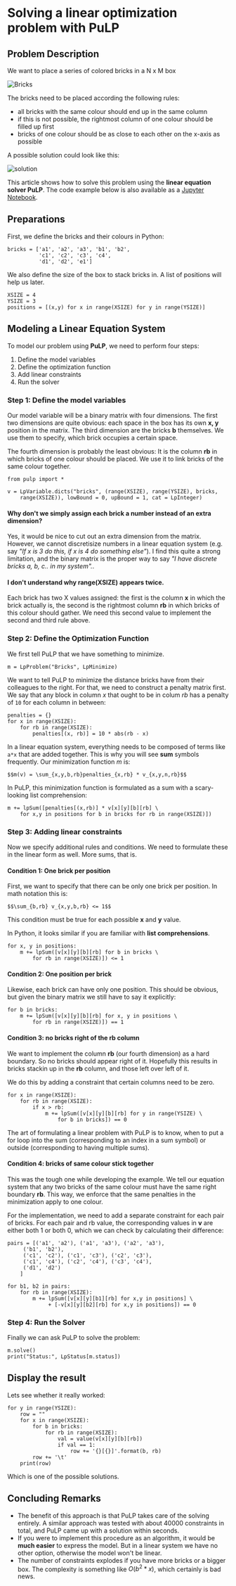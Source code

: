 
# Solving a linear optimization problem with PuLP

## Problem Description
 
We want to place a series of colored bricks in a N x M box

![Bricks](images/bricks.png)

The bricks need to be placed according the following rules:

* all bricks with the same colour should end up in the same column
* if this is not possible, the rightmost column of one colour should be filled up first
* bricks of one colour should be as close to each other on the x-axis as possible

A possible solution could look like this:

![solution](images/bricks_solution.png)

This article shows how to solve this problem using the **linear equation solver PuLP**. The code example below is also available as a [Jupyter Notebook](files/BricksLinear.ipynb).

## Preparations

First, we define the bricks and their colours in Python:

    bricks = ['a1', 'a2', 'a3', 'b1', 'b2', 
              'c1', 'c2', 'c3', 'c4', 
              'd1', 'd2', 'e1']

We also define the size of the box to stack bricks in. A list of positions will help us later.

    XSIZE = 4
    YSIZE = 3
    positions = [(x,y) for x in range(XSIZE) for y in range(YSIZE)]

## Modeling a Linear Equation System

To model our problem using **PuLP**, we need to perform four steps:

1. Define the model variables
2. Define the optimization function
3. Add linear constraints
4. Run the solver


### Step 1: Define the model variables

Our model variable will be a binary matrix with four dimensions. The first two dimensions are quite obvious: each space in the box has its own **x, y** position in the matrix. The third dimension are the bricks **b** themselves. We use them to specify, which brick occupies a certain space. 

The fourth dimension is probably the least obvious: It is the column **rb** in which bricks of one colour should be placed. We use it to link bricks of the same colour together.

    from pulp import *

    v = LpVariable.dicts("bricks", (range(XSIZE), range(YSIZE), bricks, 
        range(XSIZE)), lowBound = 0, upBound = 1, cat = LpInteger)

#### Why don't we simply assign each brick a number instead of an extra dimension?

Yes, it would be nice to cut out an extra dimension from the matrix. However, we cannot discretisize numbers in a linear equation system (e.g. say *"If x is 3 do this, if x is 4 do something else"*). I find this quite a strong limitation, and the binary matrix is the proper way to say *"I have discrete bricks a, b, c.. in my system".*.

#### I don't understand why range(XSIZE) appears twice.

Each brick has two X values assigned: the first is the column **x** in which the brick actually is, the second is the rightmost column **rb** in which bricks of this colour should gather. We need this second value to implement the second and third rule above.

### Step 2: Define the Optimization Function

We first tell PuLP that we have something to minimize.

    m = LpProblem("Bricks", LpMinimize)

We want to tell PuLP to minimize the distance bricks have from their colleagues to the right. For that, we need to construct a penalty matrix first. We say that any block in column *x* that ought to be in colum *rb* has a penalty of `10` for each column in between:

    penalties = {}
    for x in range(XSIZE):
        for rb in range(XSIZE):
            penalties[(x, rb)] = 10 * abs(rb - x)


In a linear equation system, everything needs to be composed of terms like `a*x` that are added together. This is why you will see **sum** symbols frequently. Our minimization function *m* is:

    $$m(v) = \sum_{x,y,b,rb}penalties_{x,rb} * v_{x,y,n,rb}$$ 

In PuLP, this minimization function is formulated as a sum with a scary-looking list comprehension:

    m += lpSum([penalties[(x,rb)] * v[x][y][b][rb] \
        for x,y in positions for b in bricks for rb in range(XSIZE)])


### Step 3: Adding linear constraints
 
Now we specify additional rules and conditions. We need to formulate these in the linear form as well. More sums, that is.

#### Condition 1: One brick per position
First, we want to specify that there can be only one brick per position. In math notation this is:

    $$\sum_{b,rb} v_{x,y,b,rb} <= 1$$

This condition must be true for each possible **x** and **y** value.

In Python, it looks similar if you are familiar with **list comprehensions**.

    for x, y in positions:
        m += lpSum([v[x][y][b][rb] for b in bricks \
            for rb in range(XSIZE)]) <= 1


#### Condition 2: One position per brick
Likewise, each brick can have only one position. This should be obvious, but given the binary matrix we still have to say it explicitly:

    for b in bricks:
        m += lpSum([v[x][y][b][rb] for x, y in positions \
            for rb in range(XSIZE)]) == 1


#### Condition 3: no bricks right of the rb column
We want to implement the column **rb** (our fourth dimension) as a hard boundary. So no bricks should appear right of it. Hopefully this results in bricks stackin up in the **rb** column, and those left over left of it.

We do this by adding a constraint that certain columns need to be zero.

    for x in range(XSIZE):
        for rb in range(XSIZE):
            if x > rb:
                m += lpSum([v[x][y][b][rb] for y in range(YSIZE) \
                    for b in bricks]) == 0


The art of formulating a linear problem with PuLP is to know, when to put a for loop into the sum (corresponding to an index in a sum symbol) or outside (corresponding to having multiple sums).

#### Condition 4: bricks of same colour stick together
This was the tough one while developing the example. We tell our equation system that any two bricks of the same colour must have the same right boundary **rb**. This way, we enforce that the same penalties in the minimization apply to one colour.

For the implementation, we need to add a separate constraint for each pair of bricks. For each pair and rb value, the corresponding values in **v** are either both 1 or both 0, which we can check by calculating their difference:

    pairs = [('a1', 'a2'), ('a1', 'a3'), ('a2', 'a3'), 
         ('b1', 'b2'),
         ('c1', 'c2'), ('c1', 'c3'), ('c2', 'c3'), 
         ('c1', 'c4'), ('c2', 'c4'), ('c3', 'c4'),
         ('d1', 'd2')
        ]

    for b1, b2 in pairs:
        for rb in range(XSIZE):
            m += lpSum([v[x][y][b1][rb] for x,y in positions] \
                 + [-v[x][y][b2][rb] for x,y in positions]) == 0


### Step 4: Run the Solver
Finally we can ask PuLP to solve the problem:

    m.solve()
    print("Status:", LpStatus[m.status])


## Display the result
Lets see whether it really worked:

    for y in range(YSIZE):
        row = ""
        for x in range(XSIZE):
            for b in bricks:
                for rb in range(XSIZE):
                    val = value(v[x][y][b][rb])
                    if val == 1:
                        row += '{}[{}]'.format(b, rb)
            row += '\t'
        print(row)


Which is one of the possible solutions.

## Concluding Remarks

* The benefit of this approach is that PuLP takes care of the solving entirely. A similar approach was tested with about 40000 constraints in total, and PuLP came up with a solution within seconds.
* If you were to implement this procedure as an algorithm, it would be **much easier** to express the model. But in a linear system we have no other option, otherwise the model won't be linear. 
* The number of constraints explodes if you have more bricks or a bigger box. The complexity is something like $O(b^2 * x)$, which certainly is bad news.
